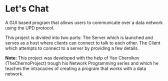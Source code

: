 # Let's Chat
A GUI based program that allows users to communicate over a data network using the UPD protocol.

This project is divided into two parts:
The Server which is launched and serves as a host where clients can connect to talk to each other.
The Client which attempts to connect to a server by providing a few details.

**Note:** This project was developed with the help of Yan Chernikov (TheChernoProject) trough his Network Programming series and which he teaches the intracacies of creating a program that works with a data network.
